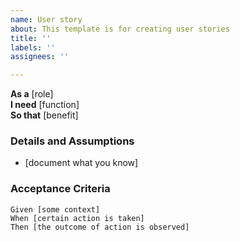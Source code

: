 ```yaml
---
name: User story
about: This template is for creating user stories
title: ''
labels: ''
assignees: ''

---
```


**As a** [role]  
**I need** [function]  
**So that** [benefit]  
   
### Details and Assumptions
* [document what you know]
   
### Acceptance Criteria  
```gherkin
Given [some context]
When [certain action is taken]
Then [the outcome of action is observed]
```
